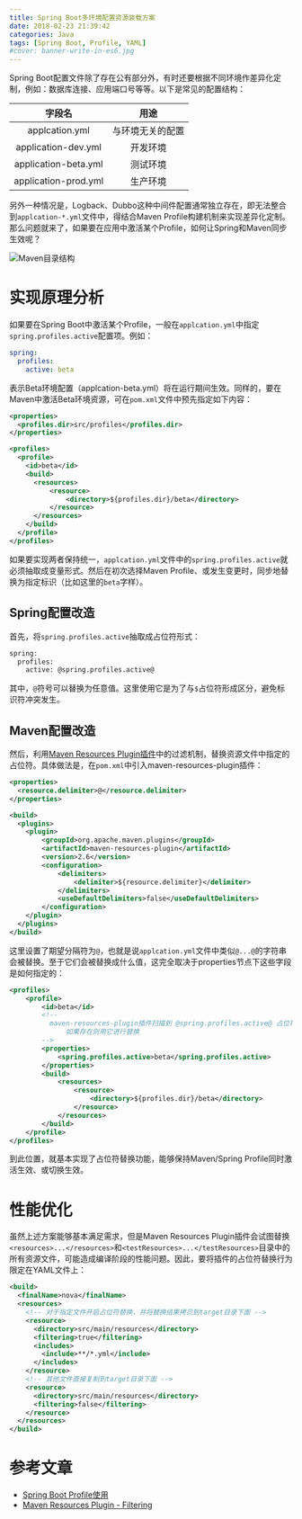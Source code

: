 ```yaml
---
title: Spring Boot多环境配置资源装载方案
date: 2018-02-23 21:39:42
categories: Java
tags: [Spring Boot, Profile, YAML]
#cover: banner-write-in-es6.jpg
---
```


Spring Boot配置文件除了存在公有部分外，有时还要根据不同环境作差异化定制，例如：数据库连接、应用端口号等等。以下是常见的配置结构：

|        字段名         |      用途      |
| :------------------: | :-----------: |
|    applcation.yml    | 与环境无关的配置 |
| application-dev.yml  |    开发环境    |
| application-beta.yml |    测试环境    |
| application-prod.yml |    生产环境    |

另外一种情况是，Logback、Dubbo这种中间件配置通常独立存在，即无法整合到`applcation-*.yml`文件中，得结合Maven Profile构建机制来实现差异化定制。那么问题就来了，如果要在应用中激活某个Profile，如何让Spring和Maven同步生效呢？

![Maven目录结构](spring_boot_dir.png)

# 实现原理分析

如果要在Spring Boot中激活某个Profile，一般在`applcation.yml`中指定`spring.profiles.active`配置项。例如：

```yaml
spring:
  profiles: 
    active: beta
```

表示Beta环境配置（applcation-beta.yml）将在运行期间生效。同样的，要在Maven中激活Beta环境资源，可在`pom.xml`文件中预先指定如下内容：

```xml
<properties>
  <profiles.dir>src/profiles</profiles.dir>
</properties>

<profiles>
  <profile>
    <id>beta</id>
    <build>
      <resources>
          <resource>
              <directory>${profiles.dir}/beta</directory>
          </resource>
      </resources>
    </build>
  </profile>
</profiles>
```

如果要实现两者保持统一，`applcation.yml`文件中的`spring.profiles.active`就必须抽取成变量形式。然后在初次选择Maven Profile、或发生变更时，同步地替换为指定标识（比如这里的`beta`字样）。

## Spring配置改造

首先，将`spring.profiles.active`抽取成占位符形式：

```xml
spring:
  profiles:
    active: @spring.profiles.active@
```

其中，`@`符号可以替换为任意值。这里使用它是为了与`$`占位符形成区分，避免标识符冲突发生。

## Maven配置改造

然后，利用[Maven Resources Plugin插件](http://maven.apache.org/plugins/maven-resources-plugin/)中的过滤机制，替换资源文件中指定的占位符。具体做法是，在`pom.xml`中引入maven-resources-plugin插件：

```xml
<properties>
  <resource.delimiter>@</resource.delimiter>
</properties>

<build>
  <plugins>
    <plugin>
        <groupId>org.apache.maven.plugins</groupId>
        <artifactId>maven-resources-plugin</artifactId>
        <version>2.6</version>
        <configuration>
            <delimiters>
                <delimiter>${resource.delimiter}</delimiter>
            </delimiters>
            <useDefaultDelimiters>false</useDefaultDelimiters>
        </configuration>
    </plugin>
  </plugins>
</build>
```

这里设置了期望分隔符为`@`，也就是说`applcation.yml`文件中类似`@...@`的字符串会被替换。至于它们会被替换成什么值，这完全取决于properties节点下这些字段是如何指定的：

```xml
<profiles>
    <profile>
        <id>beta</id>
        <!--
          maven-resources-plugin插件扫描到 @spring.profiles.active@ 占位符时，会在这里搜寻是否存在可用的键值对，
              如果存在则用它进行替换
        -->
        <properties>
            <spring.profiles.active>beta</spring.profiles.active>
        </properties>
        <build>
            <resources>
                <resource>
                    <directory>${profiles.dir}/beta</directory>
                </resource>
            </resources>
        </build>
    </profile>
</profiles>
```

到此位置，就基本实现了占位符替换功能，能够保持Maven/Spring Profile同时激活生效、或切换生效。

# 性能优化

虽然上述方案能够基本满足需求，但是Maven Resources Plugin插件会试图替换`<resources>...</resources>`和`<testResources>...</testResources>`目录中的所有资源文件，可能造成编译阶段的性能问题。因此，要将插件的占位符替换行为限定在YAML文件上：

```xml
<build>
  <finalName>nova</finalName>
  <resources>
    <!-- 对于指定文件开启占位符替换，并将替换结果拷贝到target目录下面 -->
    <resource>
      <directory>src/main/resources</directory>
      <filtering>true</filtering>
      <includes>
        <include>**/*.yml</include>
      </includes>
    </resource>
    <!-- 其他文件直接复制到target目录下面 -->
    <resource>
      <directory>src/main/resources</directory>
      <filtering>false</filtering>
    </resource>
  </resources>
</build>
```

# 参考文章

* [Spring Boot Profile使用](http://blog.javachen.com/2016/02/22/profile-usage-in-spring-boot.html)
* [Maven Resources Plugin - Filtering](https://maven.apache.org/plugins/maven-resources-plugin/examples/filter.html)
